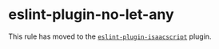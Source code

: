 # eslint-plugin-no-let-any

This rule has moved to the [`eslint-plugin-isaacscript`](https://github.com/IsaacScript/eslint-plugin-isaacscript/blob/main/docs/rules/no-let-any.md) plugin.
